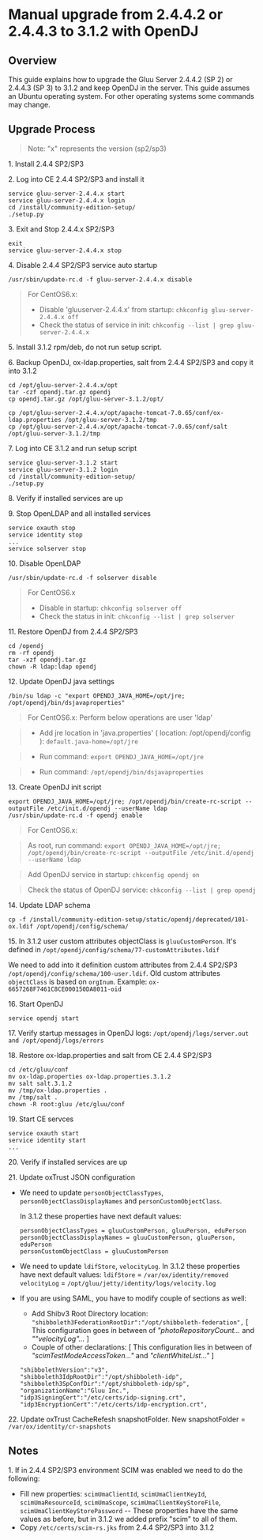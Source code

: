 # Manual upgrade from 2.4.4.2 or 2.4.4.3 to 3.1.2 with OpenDJ

## Overview
This guide explains how to upgrade the Gluu Server 2.4.4.2 (SP 2) or 2.4.4.3 (SP 3) to 3.1.2
and keep OpenDJ in the server. This guide assumes an Ubuntu operating system. 
For other operating systems some commands may change.

## Upgrade Process

> Note: "x" represents the version (sp2/sp3)

1\. Install 2.4.4 SP2/SP3

2\. Log into CE 2.4.4 SP2/SP3 and install it
```
service gluu-server-2.4.4.x start
service gluu-server-2.4.4.x login
cd /install/community-edition-setup/
./setup.py
```
3\. Exit and Stop 2.4.4.x SP2/SP3
```
exit
service gluu-server-2.4.4.x stop
```
4\. Disable 2.4.4 SP2/SP3 service auto startup
```
/usr/sbin/update-rc.d -f gluu-server-2.4.4.x disable
```
> For CentOS6.x: 
> - Disable 'gluuserver-2.4.4.x' from startup: `chkconfig gluu-server-2.4.4.x off`
> - Check the status of service in init: `chkconfig --list | grep gluu-server-2.4.4.x`

5\. Install 3.1.2 rpm/deb, do not run setup script. 

6\. Backup OpenDJ, ox-ldap.properties, salt from 2.4.4 SP2/SP3 and copy it into 3.1.2
```
cd /opt/gluu-server-2.4.4.x/opt
tar -czf opendj.tar.gz opendj
cp opendj.tar.gz /opt/gluu-server-3.1.2/opt/

cp /opt/gluu-server-2.4.4.x/opt/apache-tomcat-7.0.65/conf/ox-ldap.properties /opt/gluu-server-3.1.2/tmp
cp /opt/gluu-server-2.4.4.x/opt/apache-tomcat-7.0.65/conf/salt /opt/gluu-server-3.1.2/tmp
```
7\. Log into CE 3.1.2 and run setup script
```
service gluu-server-3.1.2 start
service gluu-server-3.1.2 login
cd /install/community-edition-setup/
./setup.py
```
8\. Verify if installed services are up

9\. Stop OpenLDAP and all installed services
```
service oxauth stop
service identity stop
...
service solserver stop
```
10\. Disable OpenLDAP
```
/usr/sbin/update-rc.d -f solserver disable
```

> For CentOS6.x
> - Disable in startup: `chkconfig solserver off`
> - Check the status in init: `chkconfig --list | grep solserver`

11\. Restore OpenDJ from 2.4.4 SP2/SP3
```
cd /opendj
rm -rf opendj
tar -xzf opendj.tar.gz
chown -R ldap:ldap opendj
```
12\. Update OpenDJ java settings
```
/bin/su ldap -c "export OPENDJ_JAVA_HOME=/opt/jre; /opt/opendj/bin/dsjavaproperties"
```

> For CentOS6.x: 
> Perform below operations are user 'ldap'

> - Add jre location in 'java.properties' ( location: /opt/opendj/config ): `default.java-home=/opt/jre`

> - Run command: `export OPENDJ_JAVA_HOME=/opt/jre`

> - Run command: `/opt/opendj/bin/dsjavaproperties`

13\. Create OpenDJ init script
```
export OPENDJ_JAVA_HOME=/opt/jre; /opt/opendj/bin/create-rc-script --outputFile /etc/init.d/opendj --userName ldap
/usr/sbin/update-rc.d -f opendj enable
```

> For CentOS6.x: 

> As root, run command: `export OPENDJ_JAVA_HOME=/opt/jre; /opt/opendj/bin/create-rc-script --outputFile /etc/init.d/opendj --userName ldap` 

> Add OpenDJ service in startup: `chkconfig opendj on`

> Check the status of OpenDJ service: `chkconfig --list | grep opendj`

14\. Update LDAP schema
```
cp -f /install/community-edition-setup/static/opendj/deprecated/101-ox.ldif /opt/opendj/config/schema/
```
15\. In 3.1.2 user custom attributes objectClass is `gluuCustomPerson`. It's defined in `/opt/opendj/config/schema/77-customAttributes.ldif` 

We need to add into it definition custom attributes from 2.4.4 SP2/SP3 `/opt/opendj/config/schema/100-user.ldif`. Old custom attributes `objectClass` is based on `orgInum`. Example: `ox-6657268F7461C8CE000150DA8011-oid`

16\. Start OpenDJ
```
service opendj start
```

17\. Verify startup messages in OpenDJ logs: `/opt/opendj/logs/server.out and /opt/opendj/logs/errors`

18\. Restore ox-ldap.properties and salt from CE 2.4.4 SP2/SP3
```
cd /etc/gluu/conf
mv ox-ldap.properties ox-ldap.properties.3.1.2
mv salt salt.3.1.2
mv /tmp/ox-ldap.properties .
mv /tmp/salt .
chown -R root:gluu /etc/gluu/conf
```
19\. Start CE servces
```
service oxauth start
service identity start
...
```

20\. Verify if installed services are up

21\. Update oxTrust JSON configuration
 - We need to update `personObjectClassTypes`, `personObjectClassDisplayNames` and  `personCustomObjectClass`.
 
   In  3.1.2 these properties have next default values:
   ```
   personObjectClassTypes = gluuCustomPerson, gluuPerson, eduPerson
   personObjectClassDisplayNames = gluuCustomPerson, gluuPerson, eduPerson
   personCustomObjectClass = gluuCustomPerson
   ```
 - We need to update `ldifStore`, `velocityLog`.
   In  3.1.2 these properties have next default values:
   `ldifStore` = `/var/ox/identity/removed`
   `velocityLog` = `/opt/gluu/jetty/identity/logs/velocity.log`
   
  - If you are using SAML, you have to modify couple of sections as well: 
    - Add Shibv3 Root Directory location: `"shibboleth3FederationRootDir":"/opt/shibboleth-federation",` [ This configuration goes in between of _"photoRepositoryCount..._ and _""velocityLog"..._ ]
    - Couple of other declarations: [ This configuration lies in between of _"scimTestModeAccessToken..."_ and _"clientWhiteList..."_ ] 
     ```
    "shibbolethVersion":"v3",
    "shibboleth3IdpRootDir":"/opt/shibboleth-idp",
    "shibboleth3SpConfDir":"/opt/shibboleth-idp/sp",
    "organizationName":"Gluu Inc.",
    "idp3SigningCert":"/etc/certs/idp-signing.crt",
    "idp3EncryptionCert":"/etc/certs/idp-encryption.crt",
      ```

22\. Update oxTrust CacheRefesh snapshotFolder.
   New snapshotFolder = `/var/ox/identity/cr-snapshots`

## Notes

1\. If in 2.4.4 SP2/SP3 environment SCIM was enabled we need to do the following:
 - Fill new properties: `scimUmaClientId`, `scimUmaClientKeyId`, `scimUmaResourceId`, `scimUmaScope`, `scimUmaClientKeyStoreFile`, `scimUmaClientKeyStorePassword` -- These properties have the same values as before, but in 3.1.2 we added prefix "scim" to all of them.
 - Copy `/etc/certs/scim-rs.jks` from 2.4.4 SP2/SP3 into 3.1.2
